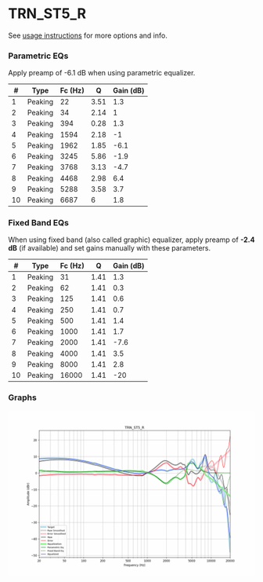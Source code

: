 # TRN_ST5_R
See [usage instructions](https://github.com/jaakkopasanen/AutoEq#usage) for more options and info.

### Parametric EQs
Apply preamp of -6.1 dB when using parametric equalizer.

|   # | Type    |   Fc (Hz) |    Q |   Gain (dB) |
|-----|---------|-----------|------|-------------|
|   1 | Peaking |        22 | 3.51 |         1.3 |
|   2 | Peaking |        34 | 2.14 |         1   |
|   3 | Peaking |       394 | 0.28 |         1.3 |
|   4 | Peaking |      1594 | 2.18 |        -1   |
|   5 | Peaking |      1962 | 1.85 |        -6.1 |
|   6 | Peaking |      3245 | 5.86 |        -1.9 |
|   7 | Peaking |      3768 | 3.13 |        -4.7 |
|   8 | Peaking |      4468 | 2.98 |         6.4 |
|   9 | Peaking |      5288 | 3.58 |         3.7 |
|  10 | Peaking |      6687 | 6    |         1.8 |

### Fixed Band EQs
When using fixed band (also called graphic) equalizer, apply preamp of **-2.4 dB** (if available) and set gains manually with these parameters.

|   # | Type    |   Fc (Hz) |    Q |   Gain (dB) |
|-----|---------|-----------|------|-------------|
|   1 | Peaking |        31 | 1.41 |         1.3 |
|   2 | Peaking |        62 | 1.41 |         0.3 |
|   3 | Peaking |       125 | 1.41 |         0.6 |
|   4 | Peaking |       250 | 1.41 |         0.7 |
|   5 | Peaking |       500 | 1.41 |         1.4 |
|   6 | Peaking |      1000 | 1.41 |         1.7 |
|   7 | Peaking |      2000 | 1.41 |        -7.6 |
|   8 | Peaking |      4000 | 1.41 |         3.5 |
|   9 | Peaking |      8000 | 1.41 |         2.8 |
|  10 | Peaking |     16000 | 1.41 |       -20   |

### Graphs
![](./TRN_ST5_R.png)
